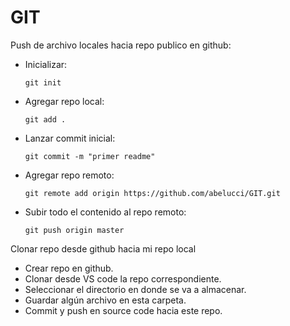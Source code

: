 # **GIT**

Push de archivo locales hacia repo publico en github:

* Inicializar:

  ```
  git init
  ```
* Agregar repo local:

  ```
  git add .
  ```
* Lanzar commit inicial:

  ```
  git commit -m "primer readme"
  ```
* Agregar repo remoto:

  ```
  git remote add origin https://github.com/abelucci/GIT.git
  ```
* Subir todo el contenido al repo remoto:

  ```
  git push origin master
  ```

Clonar repo desde github hacia mi repo local

* Crear repo en github.
* Clonar desde VS code la repo correspondiente.
* Seleccionar el directorio en donde se va a almacenar.
* Guardar algún archivo en esta carpeta.
* Commit y push en source code hacia este repo.
